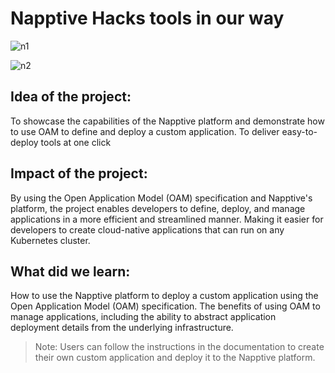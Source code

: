 # Napptive Hacks tools in our way

![n1](https://user-images.githubusercontent.com/11625672/232335786-72bc2e31-f48c-49b7-8356-920f86635554.png)

![n2](https://user-images.githubusercontent.com/11625672/232335801-390a9bfa-0637-4f0c-aa66-55521f54e595.png)

## Idea of the project:
To showcase the capabilities of the Napptive platform and demonstrate how to use OAM to define and deploy a custom application. 
To deliver easy-to-deploy tools at one click

## Impact of the project:
By using the Open Application Model (OAM) specification and Napptive's platform, the project enables developers to define, deploy, and manage applications in a more efficient and streamlined manner.
Making it easier for developers to create cloud-native applications that can run on any Kubernetes cluster.

## What did we learn:
How to use the Napptive platform to deploy a custom application using the Open Application Model (OAM) specification.
The benefits of using OAM to manage applications, including the ability to abstract application deployment details from the underlying infrastructure.

> Note: Users can follow the instructions in the documentation to create their own custom application and deploy it to the Napptive platform.
